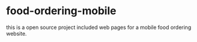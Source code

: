 food-ordering-mobile
====================

this is a open source project included web pages for a mobile food ordering website.
